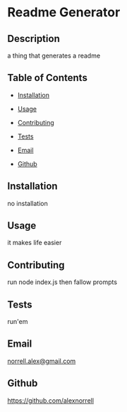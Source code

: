 
  # Readme Generator 
  
  ## Description
  
  a thing that generates a readme

  ## Table of Contents

  * [Installation](#installation)

  * [Usage](#usage)

  * [Contributing](#contributing)

  * [Tests](#tests)

  

  * [Email](#email)

  * [Github](#github)

  ## Installation

  no installation

  ## Usage

  it makes life easier

  ## Contributing

  run node index.js then fallow prompts

  ## Tests

  run'em

  

  ## Email

  norrell.alex@gmail.com

  ## Github

  https://github.com/alexnorrell

